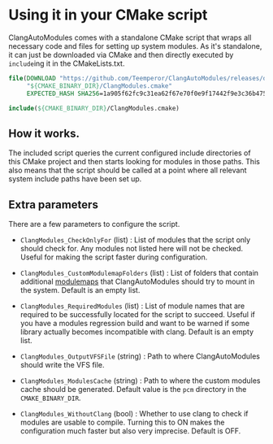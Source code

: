 # Using it in your CMake script

ClangAutoModules comes with a standalone CMake script that wraps
all necessary code and files for setting up system modules. As it's standalone,
it can just be downloaded via CMake and then directly executed by `include`ing
it in the CMakeLists.txt.

```CMake
file(DOWNLOAD "https://github.com/Teemperor/ClangAutoModules/releases/download/0.2/ClangModules.cmake"
     "${CMAKE_BINARY_DIR}/ClangModules.cmake"
     EXPECTED_HASH SHA256=1a905f62fc9c31ea62f67e70f0e9f17442f9e3c36b4757adc4e3d71d9a39314e)

include(${CMAKE_BINARY_DIR}/ClangModules.cmake)
```

## How it works.

The included script queries the current configured include directories of this
CMake project and then starts looking for modules in those paths. This also
means that the script should be called at a point where all relevant system
include paths have been set up.

## Extra parameters

There are a few parameters to configure the script.

* `ClangModules_CheckOnlyFor` (list) : List of modules that the script only
   should check for. Any modules not listed here will not be checked. Useful
   for making the script faster during configuration.

* `ClangModules_CustomModulemapFolders` (list) : List of folders that contain
   additional [modulemaps](Modulemaps.md) that ClangAutoModules should try to
   mount in the system. Default is an empty list.

* `ClangModules_RequiredModules` (list) : List of module names that are required
   to be successfully located for the script to succeed. Useful if you have a
   modules regression build and want to be warned if some library actually
   becomes incompatible with clang. Default is an empty list.

* `ClangModules_OutputVFSFile` (string) : Path to where ClangAutoModules should
   write the VFS file.

* `ClangModules_ModulesCache` (string) : Path to where the custom modules
   cache should be generated. Default value is the `pcm` directory in the
   `CMAKE_BINARY_DIR`.

* `ClangModules_WithoutClang` (bool) : Whether to use clang to check if modules
  are usable to compile. Turning this to ON makes the configuration much faster
  but also very imprecise. Default is OFF.
